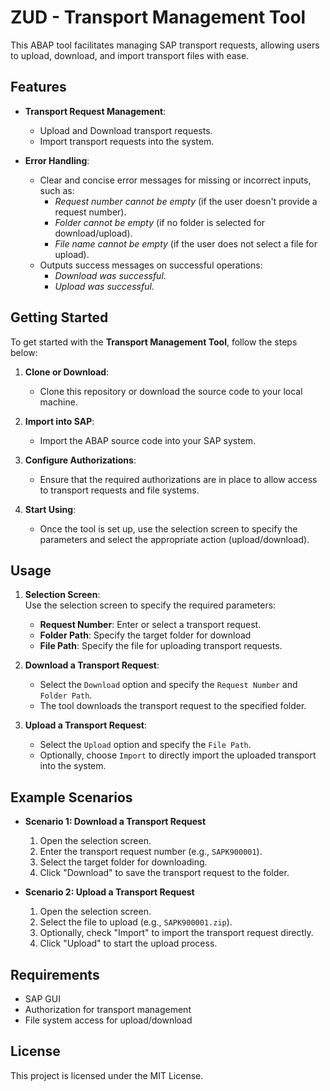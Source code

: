 
# ZUD - Transport Management Tool

This ABAP tool facilitates managing SAP transport requests, allowing users to upload, download, and import transport files with ease. 

## Features

- **Transport Request Management**:
  - Upload and Download transport requests.
  - Import transport requests into the system.

- **Error Handling**:
  - Clear and concise error messages for missing or incorrect inputs, such as:
    - *Request number cannot be empty* (if the user doesn't provide a request number).
    - *Folder cannot be empty* (if no folder is selected for download/upload).
    - *File name cannot be empty* (if the user does not select a file for upload).
  - Outputs success messages on successful operations:
    - *Download was successful*.
    - *Upload was successful*.

## Getting Started

To get started with the **Transport Management Tool**, follow the steps below:

1. **Clone or Download**:
   - Clone this repository or download the source code to your local machine.
   
2. **Import into SAP**:
   - Import the ABAP source code into your SAP system.

3. **Configure Authorizations**:
   - Ensure that the required authorizations are in place to allow access to transport requests and file systems.

4. **Start Using**:
   - Once the tool is set up, use the selection screen to specify the parameters and select the appropriate action (upload/download).

## Usage

1. **Selection Screen**:  
   Use the selection screen to specify the required parameters:  
   - **Request Number**: Enter or select a transport request.
   - **Folder Path**: Specify the target folder for download
   - **File Path**: Specify the file for uploading transport requests.

2. **Download a Transport Request**:  
   - Select the `Download` option and specify the `Request Number` and `Folder Path`.
   - The tool downloads the transport request to the specified folder.

3. **Upload a Transport Request**:  
   - Select the `Upload` option and specify the `File Path`.
   - Optionally, choose `Import` to directly import the uploaded transport into the system.

## Example Scenarios

- **Scenario 1: Download a Transport Request**
  1. Open the selection screen.
  2. Enter the transport request number (e.g., `SAPK900001`).
  3. Select the target folder for downloading.
  4. Click "Download" to save the transport request to the folder.

- **Scenario 2: Upload a Transport Request**
  1. Open the selection screen.
  2. Select the file to upload (e.g., `SAPK900001.zip`).
  3. Optionally, check "Import" to import the transport request directly.
  4. Click "Upload" to start the upload process.

## Requirements

- SAP GUI
- Authorization for transport management
- File system access for upload/download

## License

This project is licensed under the MIT License.
